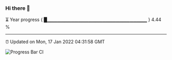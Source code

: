 ### Hi there 👋

⏳ Year progress { █▁▁▁▁▁▁▁▁▁▁▁▁▁▁▁▁▁▁▁▁▁▁▁▁▁▁▁▁▁ } 4.44 %

---

⏰ Updated on Mon, 17 Jan 2022 04:31:58 GMT

![Progress Bar CI](https://github.com/liununu/liununu/workflows/Progress%20Bar%20CI/badge.svg)
